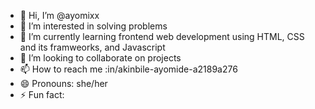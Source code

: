 - 👋 Hi, I’m @ayomixx
- 👀 I’m interested in solving problems
- 🌱 I’m currently learning frontend web development using HTML, CSS and its framweorks, and Javascript
- 💞️ I’m looking to collaborate on projects
- 📫 How to reach me :in/akinbile-ayomide-a2189a276
- 😄 Pronouns: she/her
- ⚡ Fun fact:

<!---
ayomixx/ayomixx is a ✨ special ✨ repository because its `README.md` (this file) appears on your GitHub profile.
You can click the Preview link to take a look at your changes.
--->
